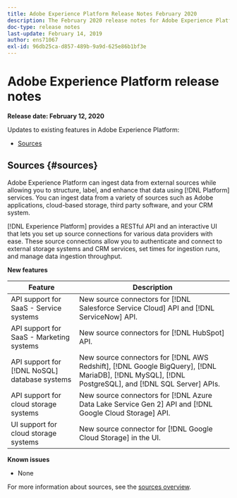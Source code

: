 ```yaml
---
title: Adobe Experience Platform Release Notes February 2020
description: The February 2020 release notes for Adobe Experience Platform.
doc-type: release notes
last-update: February 14, 2019
author: ens71067
exl-id: 96db25ca-d857-489b-9a9d-625e86b1bf3e
---
```

# Adobe Experience Platform release notes 

**Release date: February 12, 2020**

Updates to existing features in Adobe Experience Platform:

* [Sources](#sources)

## Sources {#sources}

Adobe Experience Platform can ingest data from external sources while allowing you to structure, label, and enhance that data using [!DNL Platform] services. You can ingest data from a variety of sources such as Adobe applications, cloud-based storage, third party software, and your CRM system.

[!DNL Experience Platform] provides a RESTful API and an interactive UI that lets you set up source connections for various data providers with ease. These source connections allow you to authenticate and connect to external storage systems and CRM services, set times for ingestion runs, and manage data ingestion throughput.

**New features**

| Feature | Description |
| ------- | ----------- |
| API support for SaaS - Service systems| New source connectors for [!DNL Salesforce Service Cloud] API and [!DNL ServiceNow] API. |
| API support for SaaS - Marketing systems| New source connectors for [!DNL HubSpot] API. |
| API support for [!DNL NoSQL] database systems | New source connectors for [!DNL AWS Redshift], [!DNL Google BigQuery], [!DNL MariaDB], [!DNL MySQL], [!DNL PostgreSQL], and [!DNL SQL Server] APIs. |
| API support for cloud storage systems | New source connectors for [!DNL Azure Data Lake Service Gen 2] API and [!DNL Google Cloud Storage] API.|
| UI support for cloud storage systems | New source connector for [!DNL Google Cloud Storage] in the UI.|

**Known issues**

* None

For more information about sources, see the [sources overview](../../sources/home.md).
